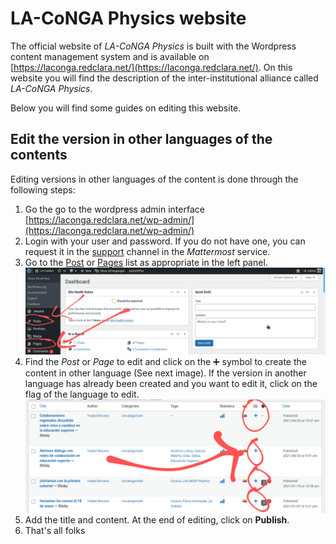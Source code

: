# LA-CoNGA Physics website

The official website of _LA-CoNGA Physics_ is built with the Wordpress content management system and is available on [https://laconga.redclara.net/](https://laconga.redclara.net/). On this website you will find the description of the inter-institutional alliance called _LA-CoNGA Physics_.

Below you will find some guides on editing this website.

## Edit the version in other languages of the contents

Editing versions in other languages of the content is done through the following steps:

1. Go the go to the wordpress admin interface [https://laconga.redclara.net/wp-admin/](https://laconga.redclara.net/wp-admin/)
1. Login with your user and password. If you do not have one, you can request it in the [support](https://mattermost.redclara.net/la-conga/channels/soporte) channel in the _Mattermost_ service.
1. Go to the [Post](https://laconga.redclara.net/wp-admin/edit.php) or [Pages](https://laconga.redclara.net/wp-admin/edit.php?post_type=page) list as appropriate in the left panel.
![Youtube Videos in markdown](images/wordpressTranslate1.png)
1. Find the _Post_ or _Page_ to edit and click on the :heavy_plus_sign: symbol to create the content in other language (See next image). If the version in another language has already been created and you want to edit it, click on the flag of the language to edit.
![Youtube Videos in markdown](images/wordpressTranslate2.png)
1. Add the title and content. At the end of editing, click on __Publish__.
1. That's all folks
